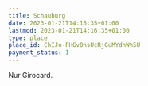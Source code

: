 ```yaml
---
title: Schauburg
date: 2023-01-21T14:16:35+01:00
lastmod: 2023-01-21T14:16:35+01:00
type: place
place_id: ChIJo-FHGv0nsUcRjGuMYdnWh5U
payment_status: 1
---
```


Nur Girocard.
